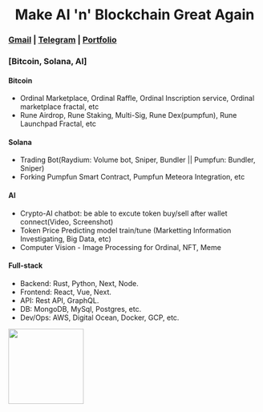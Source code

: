<h1 align="center" font-weight="bold">
Make AI 'n' Blockchain Great Again<br/>

</h1>

### [Gmail](mailto:jay@chiral.ai) | [Telegram](https://t.me/degencap777) | [Portfolio](https://westchain.org)

### [Bitcoin, Solana, AI]
#### Bitcoin
  * Ordinal Marketplace, Ordinal Raffle, Ordinal Inscription service, Ordinal marketplace fractal, etc
  * Rune Airdrop, Rune Staking, Multi-Sig, Rune Dex(pumpfun), Rune Launchpad Fractal, etc
#### Solana
  * Trading Bot(Raydium: Volume bot, Sniper, Bundler || Pumpfun: Bundler, Sniper)
  * Forking Pumpfun Smart Contract, Pumpfun Meteora Integration, etc
#### AI
  * Crypto-AI chatbot: be able to excute token buy/sell after wallet connect(Video, Screenshot)
  * Token Price Predicting model train/tune (Marketting Information Investigating, Big Data, etc) 
  * Computer Vision - Image Processing for Ordinal, NFT, Meme
#### Full-stack
  * Backend: Rust, Python, Next, Node.
  * Frontend: React, Vue, Next.
  * API: Rest API, GraphQL.
  * DB: MongoDB, MySql, Postgres, etc.
  * Dev/Ops: AWS, Digital Ocean, Docker, GCP, etc.
<img align="left" height="150px" src="https://github-readme-stats.vercel.app/api/top-langs/?username=degencap777&layout=compact&theme=merko&count_private=true&hide=avascript,html">
